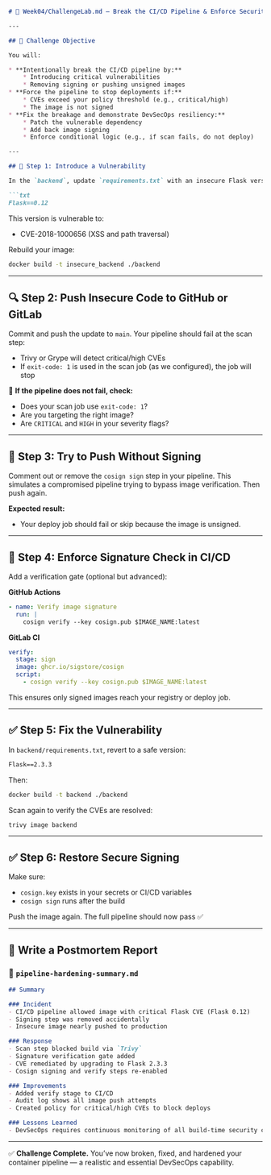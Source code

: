 ````markdown
# 📁 Week04/ChallengeLab.md – Break the CI/CD Pipeline & Enforce Security Gates

---

## 🎯 Challenge Objective

You will:

* **Intentionally break the CI/CD pipeline by:**
    * Introducing critical vulnerabilities
    * Removing signing or pushing unsigned images
* **Force the pipeline to stop deployments if:**
    * CVEs exceed your policy threshold (e.g., critical/high)
    * The image is not signed
* **Fix the breakage and demonstrate DevSecOps resiliency:**
    * Patch the vulnerable dependency
    * Add back image signing
    * Enforce conditional logic (e.g., if scan fails, do not deploy)

---

## 🧪 Step 1: Introduce a Vulnerability

In the `backend`, update `requirements.txt` with an insecure Flask version:

```txt
Flask==0.12
````

This version is vulnerable to:

  * CVE-2018-1000656 (XSS and path traversal)

Rebuild your image:

```bash
docker build -t insecure_backend ./backend
```

-----

## 🔍 Step 2: Push Insecure Code to GitHub or GitLab

Commit and push the update to `main`.
Your pipeline should fail at the scan step:

  * Trivy or Grype will detect critical/high CVEs
  * If `exit-code: 1` is used in the scan job (as we configured), the job will stop

📌 **If the pipeline does not fail, check:**

  * Does your scan job use `exit-code: 1`?
  * Are you targeting the right image?
  * Are `CRITICAL` and `HIGH` in your severity flags?

-----

## 🔐 Step 3: Try to Push Without Signing

Comment out or remove the `cosign sign` step in your pipeline.
This simulates a compromised pipeline trying to bypass image verification.
Then push again.

**Expected result:**

  * Your deploy job should fail or skip because the image is unsigned.

-----

## 🔐 Step 4: Enforce Signature Check in CI/CD

Add a verification gate (optional but advanced):

**GitHub Actions**

```yaml
- name: Verify image signature
  run: |
    cosign verify --key cosign.pub $IMAGE_NAME:latest
```

**GitLab CI**

```yaml
verify:
  stage: sign
  image: ghcr.io/sigstore/cosign
  script:
    - cosign verify --key cosign.pub $IMAGE_NAME:latest
```

This ensures only signed images reach your registry or deploy job.

-----

## ✅ Step 5: Fix the Vulnerability

In `backend/requirements.txt`, revert to a safe version:

```txt
Flask==2.3.3
```

Then:

```bash
docker build -t backend ./backend
```

Scan again to verify the CVEs are resolved:

```bash
trivy image backend
```

-----

## ✅ Step 6: Restore Secure Signing

Make sure:

  * `cosign.key` exists in your secrets or CI/CD variables
  * `cosign sign` runs after the build

Push the image again. The full pipeline should now pass ✅

-----

## 📄 Write a Postmortem Report

### 📄 `pipeline-hardening-summary.md`

```markdown
## Summary

### Incident
- CI/CD pipeline allowed image with critical Flask CVE (Flask 0.12)
- Signing step was removed accidentally
- Insecure image nearly pushed to production

### Response
- Scan step blocked build via `Trivy`
- Signature verification gate added
- CVE remediated by upgrading to Flask 2.3.3
- Cosign signing and verify steps re-enabled

### Improvements
- Added verify stage to CI/CD
- Audit log shows all image push attempts
- Created policy for critical/high CVEs to block deploys

### Lessons Learned
- DevSecOps requires continuous monitoring of all build-time security controls
```

-----

✅ **Challenge Complete.**
You’ve now broken, fixed, and hardened your container pipeline — a realistic and essential DevSecOps capability.

```
```